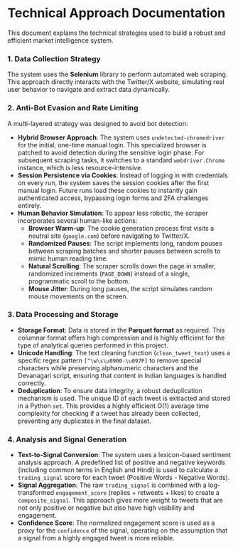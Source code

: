# Technical Approach Documentation

This document explains the technical strategies used to build a robust and efficient market intelligence system.

### 1. Data Collection Strategy

The system uses the **Selenium** library to perform automated web scraping. This approach directly interacts with the Twitter/X website, simulating real user behavior to navigate and extract data dynamically.

### 2. Anti-Bot Evasion and Rate Limiting

A multi-layered strategy was designed to avoid bot detection:

-   **Hybrid Browser Approach**: The system uses `undetected-chromedriver` for the initial, one-time manual login. This specialized browser is patched to avoid detection during the sensitive login phase. For subsequent scraping tasks, it switches to a standard `webdriver.Chrome` instance, which is less resource-intensive.
-   **Session Persistence via Cookies**: Instead of logging in with credentials on every run, the system saves the session cookies after the first manual login. Future runs load these cookies to instantly gain authenticated access, bypassing login forms and 2FA challenges entirely.
-   **Human Behavior Simulation**: To appear less robotic, the scraper incorporates several human-like actions:
    -   **Browser Warm-up**: The cookie generation process first visits a neutral site (`google.com`) before navigating to Twitter/X.
    -   **Randomized Pauses**: The script implements long, random pauses between scraping batches and shorter pauses between scrolls to mimic human reading time.
    -   **Natural Scrolling**: The scraper scrolls down the page in smaller, randomized increments (`PAGE_DOWN`) instead of a single, programmatic scroll to the bottom.
    -   **Mouse Jitter**: During long pauses, the script simulates random mouse movements on the screen.

### 3. Data Processing and Storage

-   **Storage Format**: Data is stored in the **Parquet format** as required. This columnar format offers high compression and is highly efficient for the type of analytical queries performed in this project.
-   **Unicode Handling**: The text cleaning function (`clean_tweet_text`) uses a specific regex pattern `[^\w\s\u0900-\u097F]` to remove special characters while preserving alphanumeric characters and the Devanagari script, ensuring that content in Indian languages is handled correctly.
-   **Deduplication**: To ensure data integrity, a robust deduplication mechanism is used. The unique ID of each tweet is extracted and stored in a Python `set`. This provides a highly efficient O(1) average time complexity for checking if a tweet has already been collected, preventing any duplicates in the final dataset.

### 4. Analysis and Signal Generation

-   **Text-to-Signal Conversion**: The system uses a lexicon-based sentiment analysis approach. A predefined list of positive and negative keywords (including common terms in English and Hindi) is used to calculate a `trading_signal` score for each tweet (Positive Words - Negative Words).
-   **Signal Aggregation**: The raw `trading_signal` is combined with a log-transformed `engagement_score` (replies + retweets + likes) to create a `composite_signal`. This approach gives more weight to tweets that are not only positive or negative but also have high visibility and engagement.
-   **Confidence Score**: The normalized engagement score is used as a proxy for the `confidence` of the signal, operating on the assumption that a signal from a highly engaged tweet is more reliable.